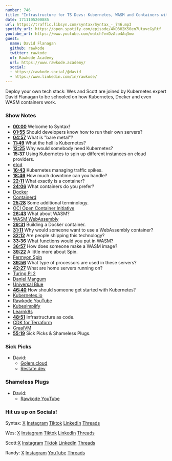 ```yaml
---
number: 746
title: "Infrastructure for TS Devs: Kubernetes, WASM and Containers with David Flanagan"
date: 1711105200885
url: https://traffic.libsyn.com/syntax/Syntax_-_746.mp3
spotify_url: https://open.spotify.com/episode/4kD3H2K50en7UtuvcGyRtf
youtube_url: https://www.youtube.com/watch?v=DzAco4Aq3mw
guest:
  name: David Flanagan
  github: rawkode
  twitter: rawkode
  of: Rawkode Academy
  url: https://www.rawkode.academy/
  social:
  - https://rawkode.social/@david
  - https://www.linkedin.com/in/rawkode/
---
```


Deploy your own tech stack: Wes and Scott are joined by Kubernetes expert David Flanagan to be schooled on how Kubernetes, Docker and even WASM containers work.

### Show Notes

* **[00:00](#t=00:00)** Welcome to Syntax!
* **[01:55](#t=01:55)** Should developers know how to run their own servers?
* **[04:57](#t=04:57)** What is "bare metal"?
* **[11:49](#t=11:49)** What the hell is Kubernetes?
* **[12:25](#t=12:25)** Why would somebody need Kubernetes?
* **[15:37](#t=15:37)** Using Kubernetes to spin up different instances on cloud providers.
* [etcd](https://etcd.io/)
* **[16:43](#t=16:43)** Kubernetes managing traffic spikes.
* **[18:46](#t=18:46)** How much downtime can you handle?
* **[22:11](#t=22:11)** What exactly is a container?
* **[24:06](#t=24:06)** What containers do you prefer?
* [Docker](https://www.docker.com/)
* [Containerd](https://containerd.io/)
* **[25:28](#t=25:28)** Some additional terminology.
* [OCI Open Container Initiative](https://opencontainers.org/)
* **[26:43](#t=26:43)** What about WASM?
* [WASM WebAssembly](https://webassembly.org/)
* **[29:31](#t=29:31)** Building a Docker container.
* **[31:11](#t=31:11)** Why would someone want to use a WebAssembly container?
* **[32:12](#t=32:12)** Are people shipping this technology?
* **[33:36](#t=33:36)** What functions would you put in WASM?
* **[36:57](#t=36:57)** How does someone make a WASM image?
* **[39:22](#t=39:22)** A little more about Spin.
* [Fermyon Spin](https://www.fermyon.com/blog/introducing-spin)
* **[39:56](#t=39:56)** What type of processors are used in these servers?
* **[42:27](#t=42:27)** What are home servers running on?
* [Turing Pi 2](https://www.kickstarter.com/projects/turingpi/turing-pi-cluster-board)
* [Daniel Mangum](https://danielmangum.com/)
* [Universal Blue](https://universal-blue.org/)
* **[46:40](#t=46:40)** How should someone get started with Kubernetes?
* [Kubernetes.io](https://kubernetes.io/)
* [Rawkode YouTube](https://www.youtube.com/@RawkodeAcademy)
* [Kubesimplify](https://kubesimplify.com/)
* [Learnk8s](https://learnk8s.io/)
* **[48:51](#t=48:51)** Infrastructure as code.
* [CDK for Terraform](https://developer.hashicorp.com/terraform/cdktf)
* [GraalVM](https://www.graalvm.org/)
* **[55:19](#t=55:19)** Sick Picks & Shameless Plugs.

### Sick Picks

- David:
  * [Golem.cloud](https://www.golem.cloud/)
  * [Restate.dev](https://restate.dev/)

### Shameless Plugs

- David:
  * [Rawkode YouTube](https://www.youtube.com/@RawkodeAcademy)

### Hit us up on Socials!

Syntax: [X](https://twitter.com/syntaxfm) [Instagram](https://www.instagram.com/syntax_fm/) [Tiktok](https://www.tiktok.com/@syntaxfm) [LinkedIn](https://www.linkedin.com/company/96077407/admin/feed/posts/) [Threads](https://www.threads.net/@syntax_fm)

Wes: [X](https://twitter.com/wesbos) [Instagram](https://www.instagram.com/wesbos/) [Tiktok](https://www.tiktok.com/@wesbos) [LinkedIn](https://www.linkedin.com/in/wesbos/) [Threads](https://www.threads.net/@wesbos)

Scott:[X](https://twitter.com/stolinski) [Instagram](https://www.instagram.com/stolinski/) [Tiktok](https://www.tiktok.com/@stolinski) [LinkedIn](https://www.linkedin.com/in/stolinski/) [Threads](https://www.threads.net/@stolinski)

Randy: [X](https://twitter.com/randyrektor) [Instagram](https://www.instagram.com/randyrektor/) [YouTube](https://www.youtube.com/@randyrektor) [Threads](https://www.threads.net/@randyrektor)
